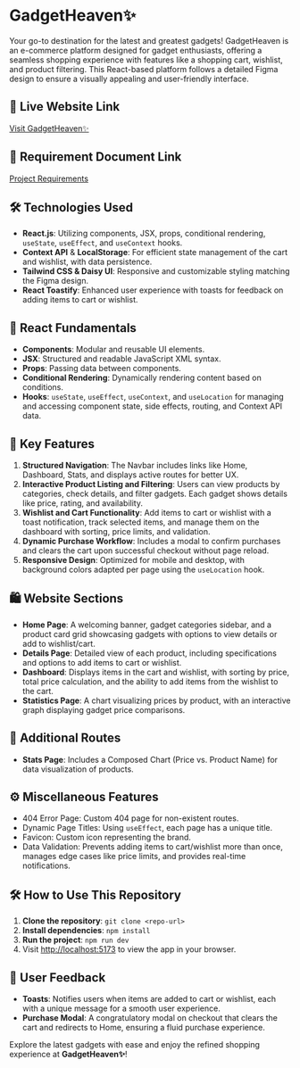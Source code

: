 # GadgetHeaven✨

Your go-to destination for the latest and greatest gadgets! GadgetHeaven is an e-commerce platform designed for gadget enthusiasts, offering a seamless shopping experience with features like a shopping cart, wishlist, and product filtering. This React-based platform follows a detailed Figma design to ensure a visually appealing and user-friendly interface.

## 📌 Live Website Link
[Visit GadgetHeaven✨](https://web-gadget-heaven.netlify.app/)

## 📑 Requirement Document Link
[Project Requirements](https://turquoise-siana-62.tiiny.site/)

## 🛠 Technologies Used
- **React.js**: Utilizing components, JSX, props, conditional rendering, `useState`, `useEffect`, and `useContext` hooks.
- **Context API** & **LocalStorage**: For efficient state management of the cart and wishlist, with data persistence.
- **Tailwind CSS & Daisy UI**: Responsive and customizable styling matching the Figma design.
- **React Toastify**: Enhanced user experience with toasts for feedback on adding items to cart or wishlist.

## 🚀 React Fundamentals
- **Components**: Modular and reusable UI elements.
- **JSX**: Structured and readable JavaScript XML syntax.
- **Props**: Passing data between components.
- **Conditional Rendering**: Dynamically rendering content based on conditions.
- **Hooks**: `useState`, `useEffect`, `useContext`, and `useLocation` for managing and accessing component state, side effects, routing, and Context API data.

## 🔑 Key Features
1. **Structured Navigation**: The Navbar includes links like Home, Dashboard, Stats, and displays active routes for better UX.
2. **Interactive Product Listing and Filtering**: Users can view products by categories, check details, and filter gadgets. Each gadget shows details like price, rating, and availability.
3. **Wishlist and Cart Functionality**: Add items to cart or wishlist with a toast notification, track selected items, and manage them on the dashboard with sorting, price limits, and validation.
4. **Dynamic Purchase Workflow**: Includes a modal to confirm purchases and clears the cart upon successful checkout without page reload.
5. **Responsive Design**: Optimized for mobile and desktop, with background colors adapted per page using the `useLocation` hook.

## 🛍️ Website Sections
- **Home Page**: A welcoming banner, gadget categories sidebar, and a product card grid showcasing gadgets with options to view details or add to wishlist/cart.
- **Details Page**: Detailed view of each product, including specifications and options to add items to cart or wishlist.
- **Dashboard**: Displays items in the cart and wishlist, with sorting by price, total price calculation, and the ability to add items from the wishlist to the cart.
- **Statistics Page**: A chart visualizing prices by product, with an interactive graph displaying gadget price comparisons.

## 📝 Additional Routes
- **Stats Page**: Includes a Composed Chart (Price vs. Product Name) for data visualization of products.

## ⚙️ Miscellaneous Features
- 404 Error Page: Custom 404 page for non-existent routes.
- Dynamic Page Titles: Using `useEffect`, each page has a unique title.
- Favicon: Custom icon representing the brand.
- Data Validation: Prevents adding items to cart/wishlist more than once, manages edge cases like price limits, and provides real-time notifications.

## 🛠 How to Use This Repository
1. **Clone the repository**: `git clone <repo-url>`
2. **Install dependencies**: `npm install`
3. **Run the project**: `npm run dev`
4. Visit [http://localhost:5173](http://localhost:5173) to view the app in your browser.

## 💬 User Feedback
- **Toasts**: Notifies users when items are added to cart or wishlist, each with a unique message for a smooth user experience.
- **Purchase Modal**: A congratulatory modal on checkout that clears the cart and redirects to Home, ensuring a fluid purchase experience.

Explore the latest gadgets with ease and enjoy the refined shopping experience at **GadgetHeaven✨**!
